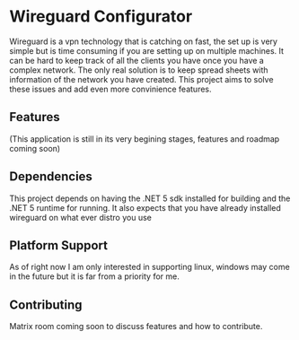 # Wireguard Configurator
Wireguard is a vpn technology that is catching on fast, the set up is very simple but is time consuming if you are setting up on multiple machines. It can be hard to keep track of all the clients you have once you have a complex network. The only real solution is to keep spread sheets with information of the network you have created. This project aims to solve these issues and add even more convinience features.

## Features
(This application is still in its very begining stages, features and roadmap coming soon)

## Dependencies
This project depends on having the .NET 5 sdk installed for building and the .NET 5 runtime for running. It also expects that you have already installed wireguard on what ever distro you use

## Platform Support
As of right now I am only interested in supporting linux, windows may come in the future but it is far from a priority for me.

## Contributing
Matrix room coming soon to discuss features and how to contribute.
